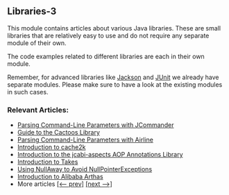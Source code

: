 ## Libraries-3

This module contains articles about various Java libraries. 
These are small libraries that are relatively easy to use and do not require any separate module of their own.

The code examples related to different libraries are each in their own module.

Remember, for advanced libraries like [Jackson](/jackson) and [JUnit](/testing-modules) we already have separate modules. Please make sure to have a look at the existing modules in such cases.

### Relevant Articles:
- [Parsing Command-Line Parameters with JCommander](https://www.surya.com/jcommander-parsing-command-line-parameters)
- [Guide to the Cactoos Library](https://www.surya.com/java-cactoos)
- [Parsing Command-Line Parameters with Airline](https://www.surya.com/java-airline)
- [Introduction to cache2k](https://www.surya.com/java-cache2k)
- [Introduction to the jcabi-aspects AOP Annotations Library](https://www.surya.com/java-jcabi-aspects)
- [Introduction to Takes](https://www.surya.com/java-takes)
- [Using NullAway to Avoid NullPointerExceptions](https://www.surya.com/java-nullaway)
- [Introduction to Alibaba Arthas](https://www.surya.com/java-alibaba-arthas-intro)
- More articles [[<-- prev]](/libraries-2) [[next -->]](/libraries-4)
